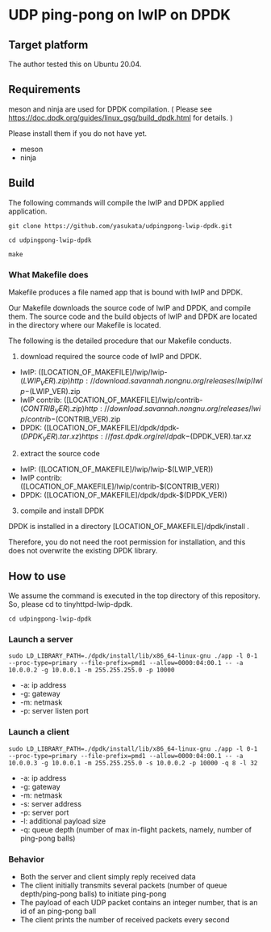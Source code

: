 # UDP ping-pong on lwIP on DPDK

## Target platform

The author tested this on Ubuntu 20.04.

## Requirements

meson and ninja are used for DPDK compilation. ( Please see https://doc.dpdk.org/guides/linux_gsg/build_dpdk.html for details. )

Please install them if you do not have yet.

- meson
- ninja

## Build

The following commands will compile the lwIP and DPDK applied application.

```
git clone https://github.com/yasukata/udpingpong-lwip-dpdk.git
```

```
cd udpingpong-lwip-dpdk
```

```
make
```

### What Makefile does

Makefile produces a file named app that is bound with lwIP and DPDK.

Our Makefile downloads the source code of lwIP and DPDK, and compile them. The source code and the build objects of lwIP and DPDK are located in the directory where our Makefile is located.

The following is the detailed procedure that our Makefile conducts.

1. download required the source code of lwIP and DPDK.

- lwIP: ([LOCATION_OF_MAKEFILE]/lwip/lwip-$(LWIP_VER).zip) http://download.savannah.nongnu.org/releases/lwip/lwip-$(LWIP_VER).zip
- lwIP contrib: ([LOCATION_OF_MAKEFILE]/lwip/contrib-$(CONTRIB_VER).zip) http://download.savannah.nongnu.org/releases/lwip/contrib-$(CONTRIB_VER).zip
- DPDK: ([LOCATION_OF_MAKEFILE]/dpdk/dpdk-$(DPDK_VER).tar.xz) https://fast.dpdk.org/rel/dpdk-$(DPDK_VER).tar.xz

2. extract the source code

- lwIP: ([LOCATION_OF_MAKEFILE]/lwip/lwip-$(LWIP_VER))
- lwIP contrib: ([LOCATION_OF_MAKEFILE]/lwip/contrib-$(CONTRIB_VER))
- DPDK: ([LOCATION_OF_MAKEFILE]/dpdk/dpdk-$(DPDK_VER))

3. compile and install DPDK

DPDK is installed in a directory [LOCATION_OF_MAKEFILE]/dpdk/install .

Therefore, you do not need the root permission for installation, and this does not overwrite the existing DPDK library.

## How to use

We assume the command is executed in the top directory of this repository. So, please cd to tinyhttpd-lwip-dpdk.

```
cd udpingpong-lwip-dpdk
```

### Launch a server

```
sudo LD_LIBRARY_PATH=./dpdk/install/lib/x86_64-linux-gnu ./app -l 0-1 --proc-type=primary --file-prefix=pmd1 --allow=0000:04:00.1 -- -a 10.0.0.2 -g 10.0.0.1 -m 255.255.255.0 -p 10000 
```

- -a: ip address
- -g: gateway
- -m: netmask
- -p: server listen port

### Launch a client

```
sudo LD_LIBRARY_PATH=./dpdk/install/lib/x86_64-linux-gnu ./app -l 0-1 --proc-type=primary --file-prefix=pmd1 --allow=0000:04:00.1 -- -a 10.0.0.3 -g 10.0.0.1 -m 255.255.255.0 -s 10.0.0.2 -p 10000 -q 8 -l 32
```

- -a: ip address
- -g: gateway
- -m: netmask
- -s: server address
- -p: server port
- -l: additional payload size
- -q: queue depth (number of max in-flight packets, namely, number of ping-pong balls)

### Behavior

- Both the server and client simply reply received data
- The client initially transmits several packets (number of queue depth/ping-pong balls) to initiate ping-pong
- The payload of each UDP packet contains an integer number, that is an id of an ping-pong ball
- The client prints the number of received packets every second

